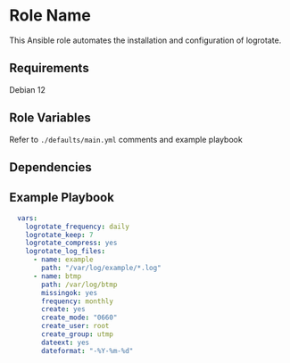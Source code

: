Role Name
=========

This Ansible role automates the installation and configuration of logrotate.

Requirements
------------

Debian 12

Role Variables
--------------

Refer to `./defaults/main.yml` comments and example playbook

Dependencies
------------


Example Playbook
----------------

```yml
  vars:
    logrotate_frequency: daily
    logrotate_keep: 7
    logrotate_compress: yes
    logrotate_log_files:
      - name: example
        path: "/var/log/example/*.log"
      - name: btmp
        path: /var/log/btmp
        missingok: yes
        frequency: monthly
        create: yes
        create_mode: "0660"
        create_user: root
        create_group: utmp
        dateext: yes
        dateformat: "-%Y-%m-%d"
```
